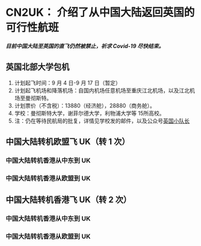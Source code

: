 # CN2UK： 介绍了从中国大陆返回英国的可行性航班

##### 目前中国大陆至英国的直飞仍然被禁止，祈求 Covid-19 尽快结束。

## 英国北部大学包机

1. 计划起飞时间：9 月 4 日-9 月 17 日（暂定）
2. 计划起飞机场和降落机场：自国内机场任意机场至重庆江北机场，以及江北机场至曼彻斯特。
3. 计划票价（不含税）：13880（经济舱），28880（商务舱）。
4. 学校：曼彻斯特大学，谢菲尔德大学，利物浦大学等 15所高校。
5. 注：仍在等待民航局的批复，详情见学校发的邮件，以及公众号[英国小队长](https://mp.weixin.qq.com/s/Fc72KaDV3bIgL4p9P3csPQ)

## 中国大陆转机欧盟飞 UK（转 1 次）

### 中国大陆转机香港从中东到 UK

### 中国大陆转机香港从欧盟到 UK

## 中国大陆转机香港飞 UK（转 2 次）

### 中国大陆转机香港从中东到 UK

### 中国大陆转机香港从欧盟到 UK
